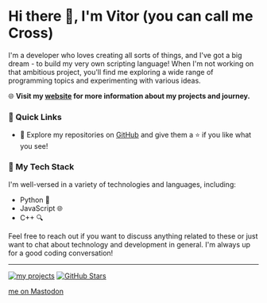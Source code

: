 # Hi there 👋, I'm Vitor (you can call me Cross)

I'm a developer who loves creating all sorts of things, and I've got a big dream - to build my very own scripting language! When I'm not working on that ambitious project, you'll find me exploring a wide range of programming topics and experimenting with various ideas.

🌐 **Visit my [website](https://cross-sniper.github.io/cross-sans) for more information about my projects and journey.**

### 🚀 Quick Links

- 🌟 Explore my repositories on [GitHub](https://github.com/cross-sniper) and give them a ⭐️ if you like what you see!

### 🔧 My Tech Stack

I'm well-versed in a variety of technologies and languages, including:

- Python 🐍
- JavaScript 🌐
- C++ 🔍

Feel free to reach out if you want to discuss anything related to these or just want to chat about technology and development in general. I'm always up for a good coding conversation!

---

[![my projects](https://img.shields.io/github/projects/cross-sniper)](https://github.com/cross-sniper)
[![GitHub Stars](https://img.shields.io/github/stars/cross-sniper)](https://github.com/cross-sniper)

<a rel="me" href="https://cyberfurz.social/@cross_sniper">me on Mastodon</a>
